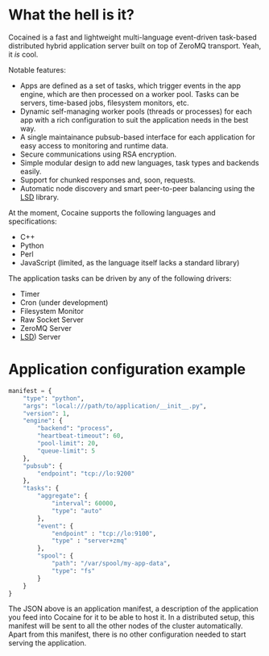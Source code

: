 What the hell is it?
====================

Cocained is a fast and lightweight multi-language event-driven task-based distributed hybrid application server built on top of ZeroMQ transport. Yeah, it _is_ cool.

Notable features:

* Apps are defined as a set of tasks, which trigger events in the app engine, which are then processed on a worker pool. Tasks can be servers, time-based jobs, filesystem monitors, etc.
* Dynamic self-managing worker pools (threads or processes) for each app with a rich configuration to suit the application needs in the best way.
* A single maintainance pubsub-based interface for each application for easy access to monitoring and runtime data.
* Secure communications using RSA encryption.
* Simple modular design to add new languages, task types and backends easily.
* Support for chunked responses and, soon, requests.
* Automatic node discovery and smart peer-to-peer balancing using the [LSD](https://github.com/tinybit/lsd) library.

At the moment, Cocaine supports the following languages and specifications:

* C++
* Python
* Perl
* JavaScript (limited, as the language itself lacks a standard library)

The application tasks can be driven by any of the following drivers:

* Timer
* Cron (under development)
* Filesystem Monitor
* Raw Socket Server
* ZeroMQ Server
* [LSD](https://github.com/tinybit/lsd)) Server

Application configuration example
=================================

```python
manifest = {
    "type": "python",
    "args": "local:///path/to/application/__init__.py",
    "version": 1,
    "engine": {
        "backend": "process",
        "heartbeat-timeout": 60,
        "pool-limit": 20,
        "queue-limit": 5
    },
    "pubsub": {
        "endpoint": "tcp://lo:9200"
    },
    "tasks": {
        "aggregate": {
            "interval": 60000,
            "type": "auto"
        },
        "event": {
            "endpoint" : "tcp://lo:9100",
            "type" : "server+zmq"
        },
        "spool": {
            "path": "/var/spool/my-app-data",
            "type": "fs"
        }
    }
}
```

The JSON above is an application manifest, a description of the application you feed into Cocaine for it to be able to host it. In a distributed setup, this manifest will be sent to all the other nodes of the cluster automatically. Apart from this manifest, there is no other configuration needed to start serving the application.
